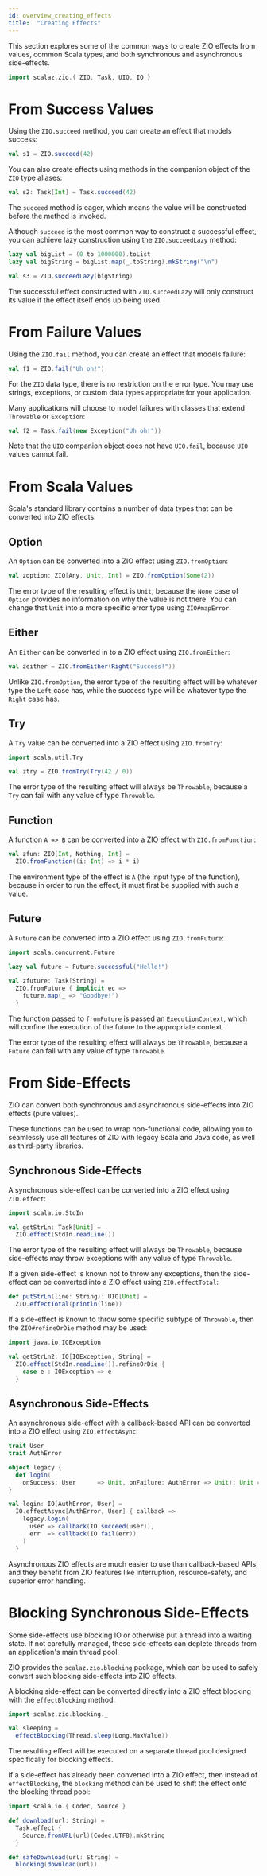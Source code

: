 ```yaml
---
id: overview_creating_effects
title:  "Creating Effects"
---
```


This section explores some of the common ways to create ZIO effects from values, common Scala types, and both synchronous and asynchronous side-effects.

```scala mdoc:invisible
import scalaz.zio.{ ZIO, Task, UIO, IO }
```

# From Success Values

Using the `ZIO.succeed` method, you can create an effect that models success:

```scala mdoc:silent
val s1 = ZIO.succeed(42)
```

You can also create effects using methods in the companion object of the `ZIO` type aliases:

```scala mdoc:silent
val s2: Task[Int] = Task.succeed(42)
```

The `succeed` method is eager, which means the value will be constructed before the method is invoked.

Although `succeed` is the most common way to construct a successful effect, you can achieve lazy construction using the `ZIO.succeedLazy` method:

```scala mdoc:silent
lazy val bigList = (0 to 1000000).toList
lazy val bigString = bigList.map(_.toString).mkString("\n")

val s3 = ZIO.succeedLazy(bigString)
```

The successful effect constructed with `ZIO.succeedLazy` will only construct its value if the effect itself ends up being used.

# From Failure Values

Using the `ZIO.fail` method, you can create an effect that models failure:

```scala mdoc:silent
val f1 = ZIO.fail("Uh oh!")
```

For the `ZIO` data type, there is no restriction on the error type. You may use strings, exceptions, or custom data types appropriate for your application.

Many applications will choose to model failures with classes that extend `Throwable` or `Exception`:

```scala mdoc:silent
val f2 = Task.fail(new Exception("Uh oh!"))
```

Note that the `UIO` companion object does not have `UIO.fail`, because `UIO` values cannot fail.

# From Scala Values

Scala's standard library contains a number of data types that can be converted into ZIO effects.

## Option

An `Option` can be converted into a ZIO effect using `ZIO.fromOption`:

```scala mdoc:silent
val zoption: ZIO[Any, Unit, Int] = ZIO.fromOption(Some(2))
```

The error type of the resulting effect is `Unit`, because the `None` case of `Option` provides no information on why the value is not there. You can change that `Unit` into a more specific error type using `ZIO#mapError`.

## Either

An `Either` can be converted in to a ZIO effect using `ZIO.fromEither`:

```scala mdoc:silent
val zeither = ZIO.fromEither(Right("Success!"))
```

Unlike `ZIO.fromOption`, the error type of the resulting effect will be whatever type the `Left` case has, while the success type will be whatever type the `Right` case has.

## Try

A `Try` value can be converted into a ZIO effect using `ZIO.fromTry`:

```scala mdoc:silent
import scala.util.Try

val ztry = ZIO.fromTry(Try(42 / 0))
```

The error type of the resulting effect will always be `Throwable`, because a `Try` can fail with any value of type `Throwable`.

## Function

A function `A => B` can be converted into a ZIO effect with `ZIO.fromFunction`:

```scala mdoc:silent
val zfun: ZIO[Int, Nothing, Int] = 
  ZIO.fromFunction((i: Int) => i * i)
```

The environment type of the effect is `A` (the input type of the function), because in order to run the effect, it must first be supplied with such a value.

## Future

A `Future` can be converted into a ZIO effect using `ZIO.fromFuture`:

```scala mdoc:silent
import scala.concurrent.Future

lazy val future = Future.successful("Hello!")

val zfuture: Task[String] = 
  ZIO.fromFuture { implicit ec => 
    future.map(_ => "Goodbye!")
  }
```

The function passed to `fromFuture` is passed an `ExecutionContext`, which will confine the execution of the future to the appropriate context.

The error type of the resulting effect will always be `Throwable`, because a `Future` can fail with any value of type `Throwable`.

# From Side-Effects

ZIO can convert both synchronous and asynchronous side-effects into ZIO effects (pure values). 

These functions can be used to wrap non-functional code, allowing you to seamlessly use all features of ZIO with legacy Scala and Java code, as well as third-party libraries.

## Synchronous Side-Effects

A synchronous side-effect can be converted into a ZIO effect using `ZIO.effect`:

```scala mdoc:silent
import scala.io.StdIn

val getStrLn: Task[Unit] =
  ZIO.effect(StdIn.readLine())
```

The error type of the resulting effect will always be `Throwable`, because side-effects may throw exceptions with any value of type `Throwable`.

If a given side-effect is known not to throw any exceptions, then the side-effect can be converted into a ZIO effect using `ZIO.effectTotal`:

```scala mdoc:silent
def putStrLn(line: String): UIO[Unit] =
  ZIO.effectTotal(println(line))
```

If a side-effect is known to throw some specific subtype of `Throwable`, then the `ZIO#refineOrDie` method may be used:

```scala mdoc:silent
import java.io.IOException

val getStrLn2: IO[IOException, String] =
  ZIO.effect(StdIn.readLine()).refineOrDie {
    case e : IOException => e
  }
```

## Asynchronous Side-Effects

An asynchronous side-effect with a callback-based API can be converted into a ZIO effect using `ZIO.effectAsync`:

```scala mdoc:invisible
trait User
trait AuthError
```

```scala mdoc:silent
object legacy {
  def login(
    onSuccess: User      => Unit, onFailure: AuthError => Unit): Unit = ???
}

val login: IO[AuthError, User] = 
  IO.effectAsync[AuthError, User] { callback =>
    legacy.login(
      user => callback(IO.succeed(user)),
      err  => callback(IO.fail(err))
    )
  }
```

Asynchronous ZIO effects are much easier to use than callback-based APIs, and they benefit from ZIO features like interruption, resource-safety, and superior error handling.

# Blocking Synchronous Side-Effects

Some side-effects use blocking IO or otherwise put a thread into a waiting state. If not carefully managed, these side-effects can deplete threads from an application's main thread pool.

ZIO provides the `scalaz.zio.blocking` package, which can be used to safely convert such blocking side-effects into ZIO effects.

A blocking side-effect can be converted directly into a ZIO effect blocking with the `effectBlocking` method:

```scala mdoc:silent
import scalaz.zio.blocking._

val sleeping = 
  effectBlocking(Thread.sleep(Long.MaxValue))
```

The resulting effect will be executed on a separate thread pool designed specifically for blocking effects.

If a side-effect has already been converted into a ZIO effect, then instead of `effectBlocking`, the `blocking` method can be used to shift the effect onto the blocking thread pool:

```scala mdoc:silent
import scala.io.{ Codec, Source }

def download(url: String) =
  Task.effect {
    Source.fromURL(url)(Codec.UTF8).mkString
  }

def safeDownload(url: String) = 
  blocking(download(url))
``` 
